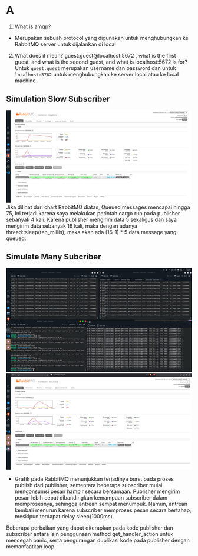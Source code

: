 # A
1. What is amqp?
- Merupakan sebuah protocol yang digunakan untuk menghubungkan ke RabbitMQ server untuk dijalankan di local 
2. What does it mean? guest:guest@localhost:5672 , what is the first guest, and what
is the second guest, and what is localhost:5672 is for?
Untuk `guest:guest` merupakan username dan password  dan untuk `localhost:5762` untuk menghubungkan ke server local atau ke local machine

## Simulation Slow Subscriber
![alt text](image2.png)
Jika dilihat dari chart RabbitMQ diatas, Queued messages mencapai hingga 75, Ini terjadi karena saya melakukan perintah cargo run pada publisher sebanyak 4 kali. Karena publisher mengirim data 5 sekaligus dan saya mengirim data sebanyak 16 kali, maka dengan adanya thread::sleep(ten_millis); maka akan ada (16-1) * 5 data message yang queued.

## Simulate Many Subcriber
![alt text](image6.png)
![alt text](image5.png)

- Grafik pada RabbitMQ menunjukkan terjadinya burst pada proses publish dari publisher, sementara beberapa subscriber mulai mengonsumsi pesan hampir secara bersamaan. Publisher mengirim pesan lebih cepat dibandingkan kemampuan subscriber dalam memprosesnya, sehingga antrean sempat menumpuk. Namun, antrean kembali menurun karena subscriber memproses pesan secara bertahap, meskipun terdapat delay sleep(1000ms).

Beberapa perbaikan yang dapat diterapkan pada kode publisher dan subscriber antara lain penggunaan method get_handler_action untuk mencegah panic, serta pengurangan duplikasi kode pada publisher dengan memanfaatkan loop.

